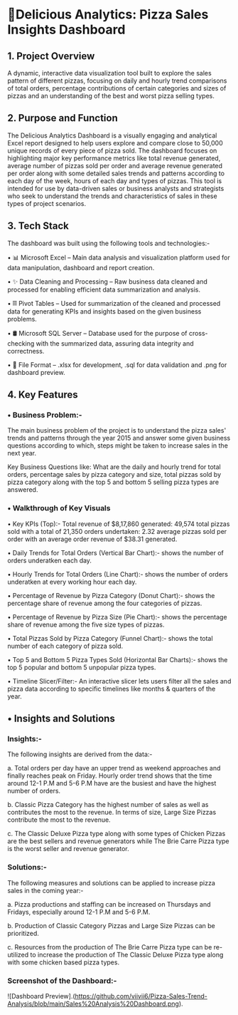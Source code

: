 # 🍕Delicious Analytics: Pizza Sales Insights Dashboard
## 1. Project Overview
A dynamic, interactive data visualization tool built to explore the sales pattern of different pizzas, focusing on daily and hourly trend comparisons of total orders, percentage contributions of certain categories and sizes of pizzas and an understanding of the best and worst pizza selling types.
## 2. Purpose and Function
The Delicious Analytics Dashboard is a visually engaging and analytical Excel report designed to help users explore and compare close to 50,000 unique records of every piece of pizza sold. The dashboard focuses on highlighting major key performance metrics like total revenue generated, average number of pizzas sold per order and average revenue generated per order along with some detailed sales trends and patterns according to each day of the week, hours of each day and types of pizzas. This tool is intended for use by data-driven sales or business analysts and strategists who seek to understand the trends and characteristics of sales in these types of project scenarios.
## 3. Tech Stack
The dashboard was built using the following tools and technologies:-

• 📊 Microsoft Excel – Main data analysis and visualization platform used for data manipulation, dashboard and report creation.

• ✨ Data Cleaning and Processing – Raw business data cleaned and processed for enabling efficient data summarization and analysis.

• 𝄜 Pivot Tables – Used for summarization of the cleaned and processed data for generating KPIs and insights based on the given business problems.

• 🛢 Microsoft SQL Server – Database used for the purpose of cross-checking with the summarized data, assuring data integrity and correctness.

• 📁 File Format – .xlsx for development, .sql for data validation and .png for dashboard preview.
## 4. Key Features
### • Business Problem:-

The main business problem of the project is to understand the pizza sales' trends and patterns through the year 2015 and answer some given business questions according to which, steps might be taken to increase sales in the next year.

Key Business Questions like: What are the daily and hourly trend for total orders, percentage sales by pizza category and size, total pizzas sold by pizza category along with the top 5 and bottom 5 selling pizza types are answered.

### • Walkthrough of Key Visuals

• Key KPIs (Top):- Total revenue of $8,17,860 generated: 49,574 total pizzas sold with a total of 21,350 orders undertaken: 2.32 average pizzas sold per order with an average order revenue of $38.31 generated.

• Daily Trends for Total Orders (Vertical Bar Chart):- shows the number of orders underatken each day.

• Hourly Trends for Total Orders (Line Chart):- shows the number of orders underatken at every working hour each day.

• Percentage of Revenue by Pizza Category (Donut Chart):- shows the percentage share of revenue among the four categories of pizzas.

• Percentage of Revenue by Pizza Size (Pie Chart):- shows the percentage share of revenue among the five size types of pizzas.

• Total Pizzas Sold by Pizza Category (Funnel Chart):- shows the total number of each category of pizza sold.

• Top 5 and Bottom 5 Pizza Types Sold (Horizontal Bar Charts):- shows the top 5 popular and bottom 5 unpopular pizza types.

• Timeline Slicer/Filter:- An interactive slicer lets users filter all the sales and pizza data according to specific timelines like months & quarters of the year.

## • Insights and Solutions

### Insights:- 

The following insights are derived from the data:-

a. Total orders per day have an upper trend as weekend approaches and finally reaches peak on Friday. Hourly order trend shows that the time around 12-1 P.M and 5-6 P.M have are the busiest and have the highest number of orders. 

b. Classic Pizza Category has the highest number of sales as well as contributes the most to the revenue. In terms of size, Large Size Pizzas contribute the most to the revenue.

c. The Classic Deluxe Pizza type along with some types of Chicken Pizzas are the best sellers and revenue generators while The Brie Carre Pizza type is the worst seller and revenue generator.

### Solutions:-

The following measures and solutions can be applied to increase pizza sales in the coming year:-

a. Pizza productions and staffing can be increased on Thursdays and Fridays, especially around 12-1 P.M and 5-6 P.M.

b. Production of Classic Category Pizzas and Large Size Pizzas can be prioritized.

c. Resources from the production of The Brie Carre Pizza type can be re-utilized to increase the production of The Classic Deluxe Pizza type along with some chicken based pizza types.

### Screenshot of the Dashboard:-

![Dashboard Preview].(https://github.com/viivii6/Pizza-Sales-Trend-Analysis/blob/main/Sales%20Analysis%20Dashboard.png).
